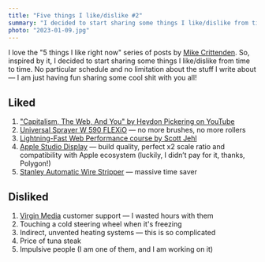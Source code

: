 ```yaml
---
title: "Five things I like/dislike #2"
summary: "I decided to start sharing some things I like/dislike from time to time. No particular schedule and no limitation about the stuff I write about —  I am just having fun sharing some cool shit with you all!"
photo: "2023-01-09.jpg"
---
```


I love the "5 things I like right now" series of posts by [Mike Crittenden](https://critter.blog). So, inspired by it, I decided to start sharing some things I like/dislike from time to time. No particular schedule and no limitation about the stuff I write about —  I am just having fun sharing some cool shit with you all!

## Liked

1. ["Capitalism, The Web, And You" by Heydon Pickering on YouTube](https://youtu.be/GZsIhiXJjpY)
1. [Universal Sprayer W 590 FLEXiO](https://www.wagner-group.com/uk/do-it-yourself/products-and-accessories/product/universal-sprayer-w-590-flexio/) — no more brushes, no more rollers
1. [Lightning-Fast Web Performance course by Scott Jehl](https://www.webpagetest.org/learn/lightning-fast-web-performance/)
1. [Apple Studio Display](https://www.apple.com/uk/studio-display/) — build quality, perfect x2 scale ratio and compatibility with Apple ecosystem (luckily, I didn’t pay for it, thanks, Polygon!)
1. [Stanley Automatic Wire Stripper](https://www.amazon.co.uk/STANLEY-FATMAX-Automatic-Wire-Stripper/dp/B00CD24EAK) — massive time saver

## Disliked

1. [Virgin Media](https://www.virginmedia.com) customer support — I wasted hours with them
1. Touching a cold steering wheel when it's freezing
1. Indirect, unvented heating systems — this is so complicated
1. Price of tuna steak
1. Impulsive people (I am one of them, and I am working on it)
